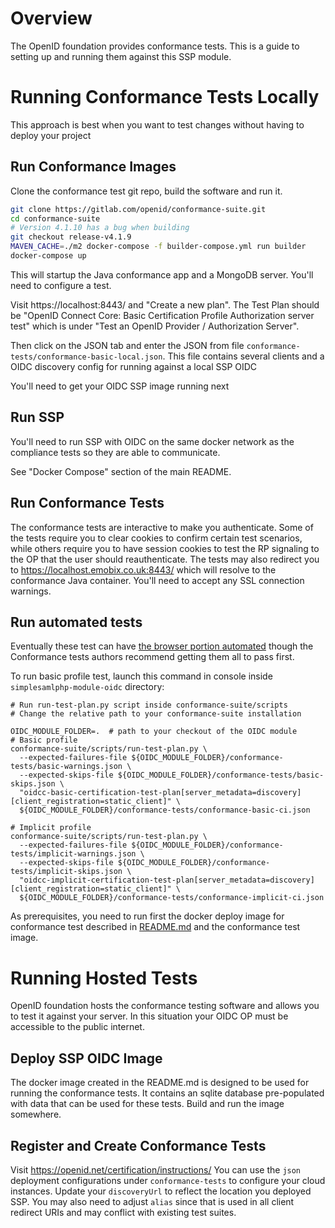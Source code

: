 # Overview

The OpenID foundation provides conformance tests. This is a guide to setting up and running
them against this SSP module.

# Running Conformance Tests Locally

This approach is best when you want to test changes without having to deploy your project

## Run Conformance Images

Clone the conformance test git repo, build the software and run it.

```bash
git clone https://gitlab.com/openid/conformance-suite.git
cd conformance-suite
# Version 4.1.10 has a bug when building
git checkout release-v4.1.9
MAVEN_CACHE=./m2 docker-compose -f builder-compose.yml run builder
docker-compose up
```

This will startup the Java conformance app and a MongoDB server. You'll need to configure a test.

Visit https://localhost:8443/ and "Create a new plan".
The Test Plan should be "OpenID Connect Core: Basic Certification Profile Authorization server test"
which is under "Test an OpenID Provider / Authorization Server".

Then click on the JSON tab and enter the JSON from file `conformance-tests/conformance-basic-local.json`.
This file contains several clients and a OIDC discovery config for running against a local SSP OIDC

You'll need to get your OIDC SSP image running next

## Run SSP

You'll need to run SSP with OIDC on the same docker network as the compliance tests so they are able to communicate.

See "Docker Compose" section of the main README.

## Run Conformance Tests

The conformance tests are interactive to make you authenticate. Some of the tests require you to clear cookies to confirm
certain test scenarios, while others require you to have session cookies to test the RP signaling to the OP that the user
should reauthenticate. The tests may also redirect you to https://localhost.emobix.co.uk:8443/  which will resolve to
the conformance Java container. You'll need to accept any SSL connection warnings.

## Run automated tests

Eventually these test can have [the browser portion automated](https://gitlab.com/openid/conformance-suite/-/wikis/Design/BrowserControl)
though the Conformance tests authors recommend getting them all to pass first.

To run basic profile test, launch this command in console inside `simplesamlphp-module-oidc` directory:

```shell
# Run run-test-plan.py script inside conformance-suite/scripts
# Change the relative path to your conformance-suite installation

OIDC_MODULE_FOLDER=.  # path to your checkout of the OIDC module
# Basic profile
conformance-suite/scripts/run-test-plan.py \
  --expected-failures-file ${OIDC_MODULE_FOLDER}/conformance-tests/basic-warnings.json \
  --expected-skips-file ${OIDC_MODULE_FOLDER}/conformance-tests/basic-skips.json \
  "oidcc-basic-certification-test-plan[server_metadata=discovery][client_registration=static_client]" \
  ${OIDC_MODULE_FOLDER}/conformance-tests/conformance-basic-ci.json

# Implicit profile
conformance-suite/scripts/run-test-plan.py \
  --expected-failures-file ${OIDC_MODULE_FOLDER}/conformance-tests/implicit-warnings.json \
  --expected-skips-file ${OIDC_MODULE_FOLDER}/conformance-tests/implicit-skips.json \
  "oidcc-implicit-certification-test-plan[server_metadata=discovery][client_registration=static_client]" \
  ${OIDC_MODULE_FOLDER}/conformance-tests/conformance-implicit-ci.json
```



As prerequisites, you need to run first the docker deploy image for conformance test described in [README.md](README.md)
and the conformance test image.

# Running Hosted Tests

OpenID foundation hosts the conformance testing software and allows you to test it against your server.
In this situation your OIDC OP must be accessible to the public internet.

## Deploy SSP OIDC Image

The docker image created in the README.md is designed to be used for running the conformance tests.
It contains an sqlite database pre-populated with data that can be used for these tests.
Build and run the image somewhere.

## Register and Create Conformance Tests

Visit https://openid.net/certification/instructions/
You can use the `json` deployment configurations under `conformance-tests` to configure your cloud instances. Update your
`discoveryUrl` to reflect the location you deployed SSP. You may also need to adjust `alias` since that is used in all
client redirect URIs and may conflict with existing test suites.

